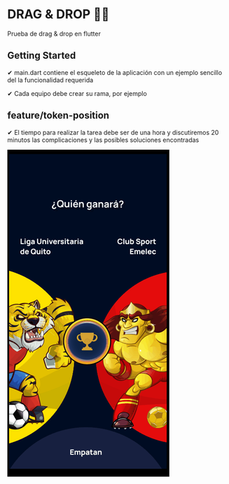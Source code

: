 # DRAG & DROP 🐱‍🏍

Prueba de drag & drop en flutter

## Getting Started

✔ main.dart contiene el esqueleto de la aplicación con un ejemplo sencillo del la funcionalidad requerida

✔ Cada equipo debe crear su rama, por ejemplo
 ## feature/token-position

✔ El tiempo para realizar la tarea debe ser de una hora y discutiremos 20 minutos las complicaciones y las posibles soluciones encontradas

![GitHub Logo](/images/preview.gif)

